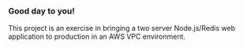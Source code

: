 ### Good day to you!

This project is an exercise in bringing a two server Node.js/Redis web application to production in an AWS VPC environment.
